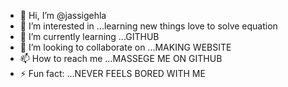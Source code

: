 - 👋 Hi, I’m @jassigehla
- 👀 I’m interested in ...learning new things love to solve equation 
- 🌱 I’m currently learning ...GITHUB 
- 💞️ I’m looking to collaborate on ...MAKING WEBSITE
- 📫 How to reach me ...MASSEGE ME ON GITHUB
- ⚡ Fun fact: ...NEVER FEELS BORED WITH ME 

<!---
jassigehla/jassigehla is a ✨ special ✨ repository because its `README.md` (this file) appears on your GitHub profile.
You can click the Preview link to take a look at your changes.
--->
